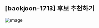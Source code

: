 ## [baekjoon-1713] 후보 추천하기

![image](https://user-images.githubusercontent.com/22045163/91603898-bf363600-e9a8-11ea-911d-640f60f09dc0.png)
